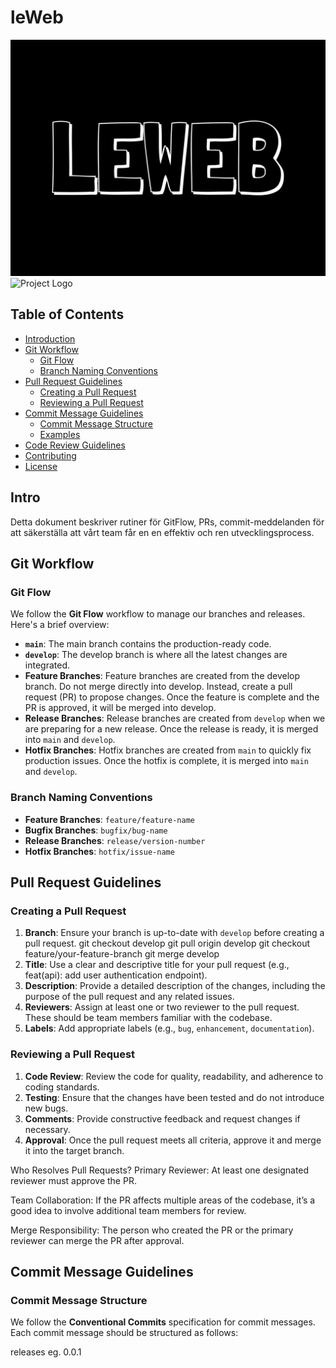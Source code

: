 # leWeb

![Project Logo](public/leWeb-logo.webp)
![Project Logo](https://miro.medium.com/v2/resize:fit:1400/format:webp/1*3-0EDzE63S_UZx2KbIz_dg.png)

## Table of Contents

- [Introduction](#introduction)
- [Git Workflow](#git-workflow)
  - [Git Flow](#git-flow)
  - [Branch Naming Conventions](#branch-naming-conventions)
- [Pull Request Guidelines](#pull-request-guidelines)
  - [Creating a Pull Request](#creating-a-pull-request)
  - [Reviewing a Pull Request](#reviewing-a-pull-request)
- [Commit Message Guidelines](#commit-message-guidelines)
  - [Commit Message Structure](#commit-message-structure)
  - [Examples](#examples)
- [Code Review Guidelines](#code-review-guidelines)
- [Contributing](#contributing)
- [License](#license)

## Intro

Detta dokument beskriver rutiner för GitFlow, PRs, commit-meddelanden för att säkerställa att vårt team får en en effektiv och ren utvecklingsprocess.

## Git Workflow

### Git Flow

We follow the **Git Flow** workflow to manage our branches and releases. Here's a brief overview:

- **`main`**: The main branch contains the production-ready code.
- **`develop`**: The develop branch is where all the latest changes are integrated.
- **Feature Branches**: Feature branches are created from the develop branch.
  Do not merge directly into develop. Instead, create a pull request (PR) to propose changes.
  Once the feature is complete and the PR is approved, it will be merged into develop.
- **Release Branches**: Release branches are created from `develop` when we are preparing for a new release. Once the release is ready, it is merged into `main` and `develop`.
- **Hotfix Branches**: Hotfix branches are created from `main` to quickly fix production issues. Once the hotfix is complete, it is merged into `main` and `develop`.

### Branch Naming Conventions

- **Feature Branches**: `feature/feature-name`
- **Bugfix Branches**: `bugfix/bug-name`
- **Release Branches**: `release/version-number`
- **Hotfix Branches**: `hotfix/issue-name`

## Pull Request Guidelines

### Creating a Pull Request

1. **Branch**: Ensure your branch is up-to-date with `develop` before creating a pull request.
   git checkout develop
   git pull origin develop
   git checkout feature/your-feature-branch
   git merge develop
2. **Title**: Use a clear and descriptive title for your pull request (e.g., feat(api): add user authentication endpoint).
3. **Description**: Provide a detailed description of the changes, including the purpose of the pull request and any related issues.
4. **Reviewers**: Assign at least one or two reviewer to the pull request. These should be team members familiar with the codebase.
5. **Labels**: Add appropriate labels (e.g., `bug`, `enhancement`, `documentation`).

### Reviewing a Pull Request

1. **Code Review**: Review the code for quality, readability, and adherence to coding standards.
2. **Testing**: Ensure that the changes have been tested and do not introduce new bugs.
3. **Comments**: Provide constructive feedback and request changes if necessary.
4. **Approval**: Once the pull request meets all criteria, approve it and merge it into the target branch.

Who Resolves Pull Requests?
Primary Reviewer: At least one designated reviewer must approve the PR.

Team Collaboration: If the PR affects multiple areas of the codebase, it’s a good idea to involve additional team members for review.

Merge Responsibility: The person who created the PR or the primary reviewer can merge the PR after approval.

## Commit Message Guidelines

### Commit Message Structure

We follow the **Conventional Commits** specification for commit messages. Each commit message should be structured as follows:

releases eg. 0.0.1
